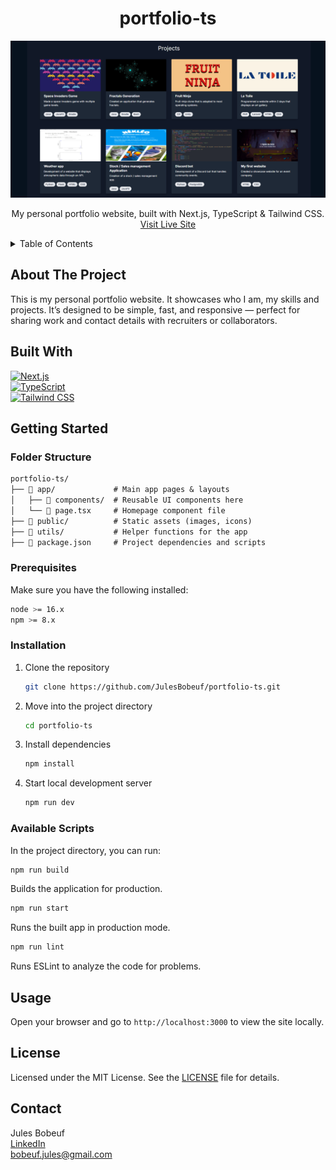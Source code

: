 <a id="readme-top"></a>

<div align="center">
  <h1 align="center">portfolio-ts</h1>
  <img src="assets/README-portfolio-projects.png" alt="Portfolio Screenshot" width="600">
  <p align="center">
    My personal portfolio website, built with Next.js, TypeScript & Tailwind CSS.
    <br />
    <a href="https://bobeuf-jules.com/">Visit Live Site</a>
</div>

<details>
  <summary>Table of Contents</summary>
  <ol>
    <li><a href="#about-the-project">About The Project</a></li>
    <li><a href="#built-with">Built With</a></li>
    <li><a href="#getting-started">Getting Started</a>
      <ul>
        <li><a href="#folder-structure">Folder Structure</a></li>
        <li><a href="#prerequisites">Prerequisites</a></li>
        <li><a href="#installation">Installation</a></li>
        <li><a href="#available-scripts">Available Scripts</a></li>
      </ul>
    </li>
    <li><a href="#usage">Usage</a></li>
    <li><a href="#license">License</a></li>
    <li><a href="#contact">Contact</a></li>
  </ol>
</details>

## About The Project

This is my personal portfolio website. It showcases who I am, my skills and projects. It’s designed to be simple, fast, and responsive — perfect for sharing work and contact details with recruiters or collaborators.


## Built With

[![Next.js](https://img.shields.io/badge/Next.js-000000?style=for-the-badge&logo=nextdotjs&logoColor=white)](https://nextjs.org/)  
[![TypeScript](https://img.shields.io/badge/TypeScript-3178C6?style=for-the-badge&logo=typescript&logoColor=white)](https://www.typescriptlang.org/)  
[![Tailwind CSS](https://img.shields.io/badge/Tailwind_CSS-38B2AC?style=for-the-badge&logo=tailwindcss&logoColor=white)](https://tailwindcss.com/)


## Getting Started

### Folder Structure

```markdown
portfolio-ts/
├── 📁 app/             # Main app pages & layouts
│   ├── 📁 components/  # Reusable UI components here
│   └── 📄 page.tsx     # Homepage component file
├── 📁 public/          # Static assets (images, icons)
├── 📁 utils/           # Helper functions for the app
├── 📄 package.json     # Project dependencies and scripts
```

### Prerequisites

Make sure you have the following installed:

```sh
node >= 16.x
npm >= 8.x
```

### Installation

1. Clone the repository  
   ```sh
   git clone https://github.com/JulesBobeuf/portfolio-ts.git
   ```
2. Move into the project directory  
   ```sh
   cd portfolio-ts
   ```
3. Install dependencies  
   ```sh
   npm install
   ```
4. Start local development server  
   ```sh
   npm run dev
   ```

### Available Scripts

In the project directory, you can run:

```sh
npm run build
```
Builds the application for production.

```sh
npm run start
```
Runs the built app in production mode.

```sh
npm run lint
```
Runs ESLint to analyze the code for problems.

## Usage

Open your browser and go to `http://localhost:3000` to view the site locally.

## License

Licensed under the MIT License. See the [LICENSE](LICENSE) file for details.

## Contact

Jules Bobeuf  
[LinkedIn](https://www.linkedin.com/in/bobeuf-jules/)  
bobeuf.jules@gmail.com  